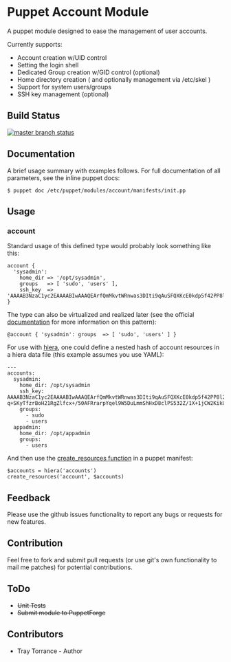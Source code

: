 # Puppet Account Module

A puppet module designed to ease the management of user accounts.

Currently supports:
  * Account creation w/UID control
  * Setting the login shell
  * Dedicated Group creation w/GID control (optional)
  * Home directory creation ( and optionally management via /etc/skel )
  * Support for system users/groups
  * SSH key management (optional)

## Build Status

[![master branch status](https://secure.travis-ci.org/torrancew/puppet-account.png?branch=master)](http://travis-ci.org/torrancew/puppet-account)

## Documentation

A brief usage summary with examples follows.
For full documentation of all parameters, see the inline puppet docs:

    $ puppet doc /etc/puppet/modules/account/manifests/init.pp

## Usage

### account

Standard usage of this defined type would probably look something like this:

    account { 
      'sysadmin':
        home_dir => '/opt/sysadmin',
        groups   => [ 'sudo', 'users' ],
        ssh_key  => 'AAAAB3NzaC1yc2EAAAABIwAAAQEArfQmMkvtWRnwas3DIti9qAuSFQXKcE0kdp5f42PP8l2kTytJPPWp5T/q8PXDQ2d2X5KplMCMDiUQkchqhmDp840jsqBQ9iZPejAjv3w2kITgScFNymAcErtzX52iw4lnUyjZzomCW8G3YthQMaRm2NkI4wcVcjzq+SKyTfzrBoH21RgZlfcx+/50AFRrarpYqel9W5DuLmmShHxD8clPS532Z/1X+1jCW2KikUhdo98lxYTIgFno05lwFOS9Ry89UyBarn1Ecp1zXpIBE7dMQif3UyLUTU9zCVIoZiJj4iO5lemSSV0v8GL97qclBUVJpaCpc4ebR7bhi0nQ28RcxQ==',
    }

The type can also be virtualized and realized later (see the official [documentation](http://docs.puppetlabs.com/guides/virtual_resources.html) for more information on this pattern):

    @account { 'sysadmin': groups  => [ 'sudo', 'users' ] }

For use with [hiera](http://docs.puppetlabs.com/#hierahiera1), one could define a nested hash of account resources in a hiera data file (this example assumes you use YAML):

    ---
    accounts:
      sysadmin:
        home_dir: /opt/sysadmin
        ssh_key: AAAAB3NzaC1yc2EAAAABIwAAAQEArfQmMkvtWRnwas3DIti9qAuSFQXKcE0kdp5f42PP8l2kTytJPPWp5T/q8PXDQ2d2X5KplMCMDiUQkchqhmDp840jsqBQ9iZPejAjv3w2kITgScFNymAcErtzX52iw4lnUyjZzomCW8G3YthQMaRm2NkI4wcVcjz    q+SKyTfzrBoH21RgZlfcx+/50AFRrarpYqel9W5DuLmmShHxD8clPS532Z/1X+1jCW2KikUhdo98lxYTIgFno05lwFOS9Ry89UyBarn1Ecp1zXpIBE7dMQif3UyLUTU9zCVIoZiJj4iO5lemSSV0v8GL97qclBUVJpaCpc4ebR7bhi0nQ28RcxQ==
        groups:
          - sudo
          - users
      appadmin:
        home_dir: /opt/appadmin
        groups:
          - users

And then use the [create_resources function](http://docs.puppetlabs.com/references/3.1.latest/function.html#createresources) in a puppet manifest:

    $accounts = hiera('accounts')
    create_resources('account', $accounts)

## Feedback

Please use the github issues functionality to report any bugs or requests for new features.

## Contribution

Feel free to fork and submit pull requests (or use git's own functionality to mail me patches) for potential contributions.

## ToDo

  - <del>Unit Tests</del>
  - <del>Submit module to PuppetForge</del>

## Contributors
  * Tray Torrance - Author

